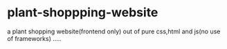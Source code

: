 # plant-shoppping-website
a plant shopping website(frontend only) out of pure css,html and js(no use of frameworks) 
.....
